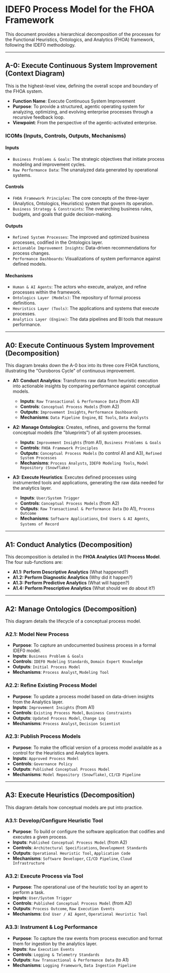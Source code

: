 # IDEF0 Process Model for the FHOA Framework

This document provides a hierarchical decomposition of the processes for the Functional Heuristics, Ontologics, and Analytics (FHOA) framework, following the IDEF0 methodology.

---
## A-0: Execute Continuous System Improvement (Context Diagram)

This is the highest-level view, defining the overall scope and boundary of the FHOA system.

* **Function Name**: Execute Continuous System Improvement
* **Purpose**: To provide a structured, agentic operating system for analyzing, optimizing, and evolving enterprise processes through a recursive feedback loop.
* **Viewpoint**: From the perspective of the agentic-activated enterprise.

### ICOMs (Inputs, Controls, Outputs, Mechanisms)

#### Inputs
* `Business Problems & Goals`: The strategic objectives that initiate process modeling and improvement cycles.
* `Raw Performance Data`: The unanalyzed data generated by operational systems.

#### Controls
* `FHOA Framework Principles`: The core concepts of the three-layer (Analytics, Ontologics, Heuristics) system that govern its operation.
* `Business Strategy & Constraints`: The overarching business rules, budgets, and goals that guide decision-making.

#### Outputs
* `Refined System Processes`: The improved and optimized business processes, codified in the Ontologics layer.
* `Actionable Improvement Insights`: Data-driven recommendations for process changes.
* `Performance Dashboards`: Visualizations of system performance against defined models.

#### Mechanisms
* `Human & AI Agents`: The actors who execute, analyze, and refine processes within the framework.
* `Ontologics Layer (Models)`: The repository of formal process definitions.
* `Heuristics Layer (Tools)`: The applications and systems that execute processes.
* `Analytics Layer (Engine)`: The data pipelines and BI tools that measure performance.

---
## A0: Execute Continuous System Improvement (Decomposition)

This diagram breaks down the A-0 box into its three core FHOA functions, illustrating the "Ouroboros Cycle" of continuous improvement.

* **A1: Conduct Analytics**: Transforms raw data from heuristic execution into actionable insights by comparing performance against conceptual models.
    * **Inputs**: `Raw Transactional & Performance Data` (from A3)
    * **Controls**: `Conceptual Process Models` (from A2)
    * **Outputs**: `Improvement Insights`, `Performance Dashboards`
    * **Mechanisms**: `Data Pipeline Engine`, `BI Tools`, `Data Analysts`

* **A2: Manage Ontologics**: Creates, refines, and governs the formal conceptual models (the "blueprints") of all system processes.
    * **Inputs**: `Improvement Insights` (from A1), `Business Problems & Goals`
    * **Controls**: `FHOA Framework Principles`
    * **Outputs**: `Conceptual Process Models` (to control A1 and A3), `Refined System Processes`
    * **Mechanisms**: `Process Analysts`, `IDEF0 Modeling Tools`, `Model Repository (Snowflake)`

* **A3: Execute Heuristics**: Executes defined processes using instrumented tools and applications, generating the raw data needed for the analytics layer.
    * **Inputs**: `User/System Trigger`
    * **Controls**: `Conceptual Process Models` (from A2)
    * **Outputs**: `Raw Transactional & Performance Data` (to A1), `Process Outcome`
    * **Mechanisms**: `Software Applications`, `End Users & AI Agents`, `Systems of Record`

---
## A1: Conduct Analytics (Decomposition)

This decomposition is detailed in the **FHOA Analytics (A1) Process Model**. The four sub-functions are:

* **A1.1: Perform Descriptive Analytics** (What happened?)
* **A1.2: Perform Diagnostic Analytics** (Why did it happen?)
* **A1.3: Perform Predictive Analytics** (What will happen?)
* **A1.4: Perform Prescriptive Analytics** (What should we do about it?)

---
## A2: Manage Ontologics (Decomposition)

This diagram details the lifecycle of a conceptual process model.

### A2.1: Model New Process
* **Purpose**: To capture an undocumented business process in a formal IDEF0 model.
* **Inputs**: `Business Problem & Goals`
* **Controls**: `IDEF0 Modeling Standards`, `Domain Expert Knowledge`
* **Outputs**: `Initial Process Model`
* **Mechanisms**: `Process Analyst`, `Modeling Tool`

### A2.2: Refine Existing Process Model
* **Purpose**: To update a process model based on data-driven insights from the Analytics layer.
* **Inputs**: `Improvement Insights` (from A1)
* **Controls**: `Existing Process Model`, `Business Constraints`
* **Outputs**: `Updated Process Model`, `Change Log`
* **Mechanisms**: `Process Analyst`, `Decision Scientist`

### A2.3: Publish Process Models
* **Purpose**: To make the official version of a process model available as a control for the Heuristics and Analytics layers.
* **Inputs**: `Approved Process Model`
* **Controls**: `Governance Policy`
* **Outputs**: `Published Conceptual Process Model`
* **Mechanisms**: `Model Repository (Snowflake)`, `CI/CD Pipeline`

---

## A3: Execute Heuristics (Decomposition)

This diagram details how conceptual models are put into practice.

### A3.1: Develop/Configure Heuristic Tool
* **Purpose**: To build or configure the software application that codifies and executes a given process.
* **Inputs**: `Published Conceptual Process Model` (from A2)
* **Controls**: `Architectural Specifications`, `Development Standards`
* **Outputs**: `Operational Heuristic Tool`, `Application Code`
* **Mechanisms**: `Software Developer`, `CI/CD Pipeline`, `Cloud Infrastructure`

### A3.2: Execute Process via Tool
* **Purpose**: The operational use of the heuristic tool by an agent to perform a task.
* **Inputs**: `User/System Trigger`
* **Controls**: `Published Conceptual Process Model` (from A2)
* **Outputs**: `Process Outcome`, `Raw Execution Events`
* **Mechanisms**: `End User / AI Agent`, `Operational Heuristic Tool`

### A3.3: Instrument & Log Performance
* **Purpose**: To capture the raw events from process execution and format them for ingestion by the analytics layer.
* **Inputs**: `Raw Execution Events`
* **Controls**: `Logging & Telemetry Standards`
* **Outputs**: `Raw Transactional & Performance Data` (to A1)
* **Mechanisms**: `Logging Framework`, `Data Ingestion Pipeline`